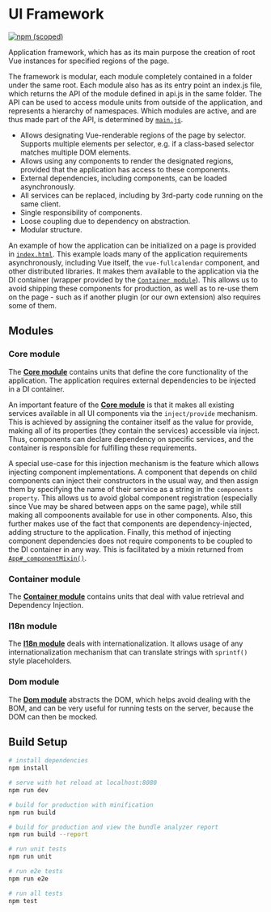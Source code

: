 # UI Framework

[![npm (scoped)](https://img.shields.io/npm/v/@rebelcode/ui-framework.svg)]()

Application framework, which has as its main purpose the creation of root Vue instances for specified regions of the page.

The framework is modular, each module completely contained in a folder under the same root. Each module also has as its entry point an index.js file, which returns the API of the module defined in api.js in the same folder. The API can be used to access module units from outside of the application, and represents a hierarchy of namespaces. Which modules are active, and are thus made part of the API, is determined by [`main.js`](src/main.js).

- Allows designating Vue-renderable regions of the page by selector. Supports multiple elements per selector, e.g. if a class-based selector matches multiple DOM elements.
- Allows using any components to render the designated regions, provided that the application has access to these components.
- External dependencies, including components, can be loaded asynchronously.
- All services can be replaced, including by 3rd-party code running on the same client.
- Single responsibility of components.
- Loose coupling due to dependency on abstraction.
- Modular structure.

An example of how the application can be initialized on a page is provided in [`index.html`](index.html). This example loads many of the application requirements asynchronously, including Vue itself, the `vue-fullcalendar` component, and other distributed libraries. It makes them available to the application via the DI container (wrapper provided by the [`Container module`](src/container/api.js)). This allows us to avoid shipping these components for production, as well as to re-use them on the page - such as if another plugin (or our own extension) also requires some of them.

## Modules

### Core module
The [**Core module**](src/core/api.js) contains units that define the core functionality of the application. The application requires external dependencies to be injected in a DI container.

An important feature of the [**Core module**](src/core/api.js) is that it makes all existing services available in all UI components via the `inject/provide` mechanism. This is achieved by assigning the container itself as the value for provide, making all of its properties (they contain the services) accessible via inject. Thus, components can declare dependency on specific services, and the container is responsible for fulfilling these requirements.

A special use-case for this injection mechanism is the feature which allows injecting component implementations. A component that depends on child components can inject their constructors in the usual way, and then assign them by specifying the name of their service as a string in the `components property`. This allows us to avoid global component registration (especially since Vue may be shared between apps on the same page), while still making all compoonents available for use in other components. Also, this further makes use of the fact that components are dependency-injected, adding structure to the application. Finally, this method of injecting component dependencies does not require components to be coupled to the DI container in any way. This is facilitated by a mixin returned from [`App#_componentMixin()`](src/core/App.js).

### Container module
The [**Container module**](src/container/api.js) contains units that deal with value retrieval and Dependency Injection.

### I18n module
The [**I18n module**](src/i18n/api.js) deals with internationalization. It allows usage of any internationalization mechanism that can translate strings with `sprintf()` style placeholders.

### Dom module
The [**Dom module**](src/dom/api.js) abstracts the DOM, which helps avoid dealing with the BOM, and can be very useful for running tests on the server, because the DOM can then be mocked.

## Build Setup

``` bash
# install dependencies
npm install

# serve with hot reload at localhost:8080
npm run dev

# build for production with minification
npm run build

# build for production and view the bundle analyzer report
npm run build --report

# run unit tests
npm run unit

# run e2e tests
npm run e2e

# run all tests
npm test
```
